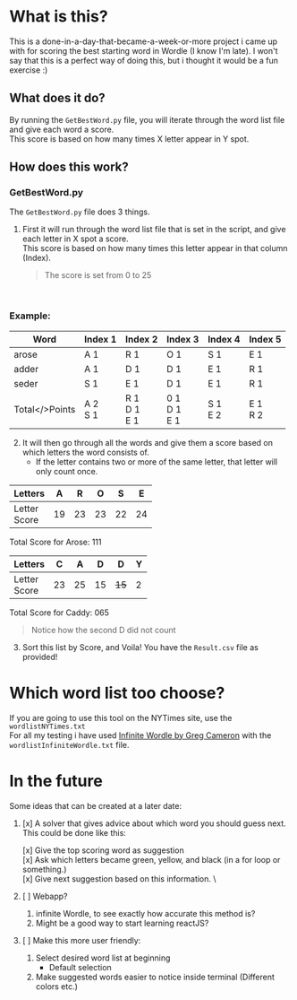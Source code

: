 # What is this?

This is a done-in-a-day-that-became-a-week-or-more project i came up with for scoring the best starting word in Wordle (I know I'm late).
I won't say that this is a perfect way of doing this, but i thought it would be a fun exercise :)

## What does it do?

By running the `GetBestWord.py` file, you will iterate through the word list file and give each word a score. \
This score is based on how many times X letter appear in Y spot.

## How does this work?

### GetBestWord.py

The `GetBestWord.py` file does 3 things.

1. First it will run through the word list file that is set in the script, and give each letter in X spot a score. <br />
   This score is based on how many times this letter appear in that column (Index).
   > The score is set from 0 to 25

</br>

### **Example:**

| Word           | Index 1       | Index 2                 | Index 3                 | Index 4      | Index 5       |
| -------------- | ------------- | ----------------------- | ----------------------- | ------------ | ------------- |
| arose          | A 1           | R 1                     | O 1                     | S 1          | E 1           |
| adder          | A 1           | D 1                     | D 1                     | E 1          | R 1           |
| seder          | S 1           | E 1                     | D 1                     | E 1          | R 1           |
| Total</>Points | A 2 </br> S 1 | R 1 </br> D 1 </br> E 1 | 0 1 </br> D 1 </br> E 1 | S 1 </br>E 2 | E 1 </br> R 2 |

2. It will then go through all the words and give them a score based on which letters the word consists of.
   - If the letter contains two or more of the same letter, that letter will only count once.

<!-- | --- | --- | --- | --- | --- |
| A | R | O | S | E |
| 19 | 23 | 23 | 22|24| -->

| Letters          | A   | R   | O   | S   | E   |
| ---------------- | --- | --- | --- | --- | --- |
| Letter</br>Score | 19  | 23  | 23  | 22  | 24  |

Total Score for Arose: 111

| Letters          | C   | A   | D   | D      | Y   |
| ---------------- | --- | --- | --- | ------ | --- |
| Letter</br>Score | 23  | 25  | 15  | ~~15~~ | 2   |

Total Score for Caddy: 065

> Notice how the second D did not count

3. Sort this list by Score, and Voila! You have the `Result.csv` file as provided!

# Which word list too choose?

If you are going to use this tool on the NYTimes site, use the `wordlistNYTimes.txt` \
For all my testing i have used [Infinite Wordle by Greg Cameron](https://gregcameron.com/infinite-wordle/) with the `wordlistInfiniteWordle.txt` file.

# In the future

Some ideas that can be created at a later date:

1. [x] A solver that gives advice about which word you should guess next. <br />
       This could be done like this:

   [x] Give the top scoring word as suggestion \
   [x] Ask which letters became green, yellow, and black (in a for loop or something.) \
   [x] Give next suggestion based on this information. \

2. [ ] Webapp?
   1. infinite Wordle, to see exactly how accurate this method is?
   2. Might be a good way to start learning reactJS?
3. [ ] Make this more user friendly:
   1. Select desired word list at beginning
      - Default selection
   2. Make suggested words easier to notice inside terminal (Different colors etc.)
